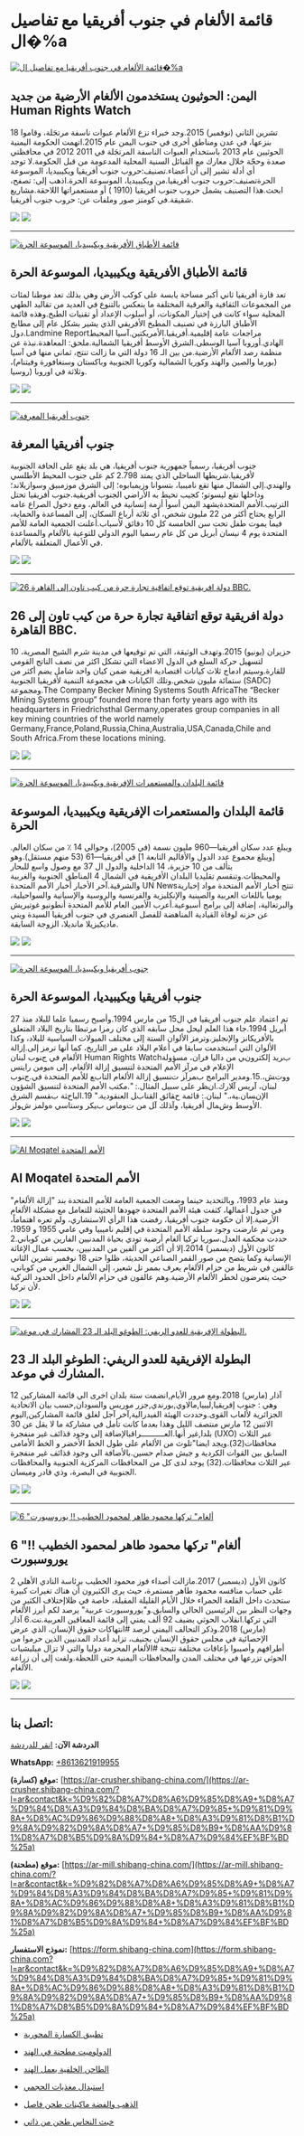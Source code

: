 # قائمة الألغام في جنوب أفريقيا مع تفاصيل ال�%a

<a href="https://swt.shibang-china.com/?l=ar&img&k=%D9%82%D8%A7%D8%A6%D9%85%D8%A9+%D8%A7%D9%84%D8%A3%D9%84%D8%BA%D8%A7%D9%85+%D9%81%D9%8A+%D8%AC%D9%86%D9%88%D8%A8+%D8%A3%D9%81%D8%B1%D9%8A%D9%82%D9%8A%D8%A7+%D9%85%D8%B9+%D8%AA%D9%81%D8%A7%D8%B5%D9%8A%D9%84+%D8%A7%D9%84%EF%BF%BD%25a" target="_blank">![قائمة الألغام في جنوب أفريقيا مع تفاصيل ال�%a](http://static.shibang-china.com/all-800x300/323.jpg)</a>

## اليمن: الحوثيون يستخدمون الألغام الأرضية من جديد Human Rights Watch
18 تشرين الثاني (نوفمبر) 2015.وجد خبراء نزع الألغام عبوات ناسفة مرتجَلة، وقاموا بنزعها، في عدن ومناطق أخرى في جنوب اليمن عام 2015.اتهمت الحكومة اليمنية الحوثيين عام 2013 باستخدام العبوات الناسفة المرتجَلة في 2011 2012 في محافظتي صعدة وحجّة خلال معارك مع القبائل السنية المحلية المدعومة من قبل الحكومة.لا توجد أي أدلة تشير إلى أن أعضاء.تصنيف:حروب جنوب أفريقيا ويكيبيديا، الموسوعة الحرةتصنيف:حروب جنوب أفريقيا.من ويكيبيديا، الموسوعة الحرة.اذهب إلى: تصفح، ابحث.هذا التصنيف يشمل حروب جنوب أفريقيا (1910 ) أو مستعمراتها اللاحقة.مشاريع شقيقة.في كومنز صور وملفات عن: حروب جنوب أفريقيا.


<a href="https://whatsapp.shibangsoft.com/WhatsApp.php" target="_blank" title="WhatsApp">![](http://static.shibang-china.com/icon/whatsapp.png)</a> <a href="https://swt.shibang-china.com/?l=ar&icon&k=%D9%82%D8%A7%D8%A6%D9%85%D8%A9+%D8%A7%D9%84%D8%A3%D9%84%D8%BA%D8%A7%D9%85+%D9%81%D9%8A+%D8%AC%D9%86%D9%88%D8%A8+%D8%A3%D9%81%D8%B1%D9%8A%D9%82%D9%8A%D8%A7+%D9%85%D8%B9+%D8%AA%D9%81%D8%A7%D8%B5%D9%8A%D9%84+%D8%A7%D9%84%EF%BF%BD%25a" target="_blank">![](http://static.shibang-china.com/icon/chat-ar.png)</a>

---

<a href="https://swt.shibang-china.com/?l=ar&img&k=%D9%82%D8%A7%D8%A6%D9%85%D8%A9+%D8%A7%D9%84%D8%A3%D9%84%D8%BA%D8%A7%D9%85+%D9%81%D9%8A+%D8%AC%D9%86%D9%88%D8%A8+%D8%A3%D9%81%D8%B1%D9%8A%D9%82%D9%8A%D8%A7+%D9%85%D8%B9+%D8%AA%D9%81%D8%A7%D8%B5%D9%8A%D9%84+%D8%A7%D9%84%EF%BF%BD%25a" target="_blank">![قائمة الأطباق الأفريقية ويكيبيديا، الموسوعة الحرة](http://static.shibang-china.com/all-800x300/1421.jpg)</a>

## قائمة الأطباق الأفريقية ويكيبيديا، الموسوعة الحرة
تعد قارة أفريقيا ثاني أكبر مساحة يابسة على كوكب الأرض وهي بذلك تعد موطنا لمئات من المجموعات الثقافية والعرقية المختلفة ما ينعكس بالتنوع في العديد من تقاليد الطهي المحلية سواء كانت في إختيار المكونات، أو أسلوب الإعداد أو تقنيات الطبخ.وهذه قائمة الأطباق البارزة في تصنيف المطبخ الأفريقي الذي يشير بشكل عام إلى مطابخ دول.Landmine Reportمراجعات عامة إقليمية.أفريقيا.الأمريكتين.آسيا المحيط الهادي.أوروبا آسيا الوسطى.الشرق الأوسط أفريقيا الشمالية.ملحق: المعاهدة.نبذة عن منظمة رصد الألغام الأرضية.من بين الـ 16 دولة التي ما زالت تنتج، ثماني منها في آسيا (بورما والصين والهند وكوريا الشمالية وكوريا الجنوبية وباكستان وسنغافورة وفيتنام)، وثلاثة في اوروبا (روسيا.


<a href="https://whatsapp.shibangsoft.com/WhatsApp.php" target="_blank" title="WhatsApp">![](http://static.shibang-china.com/icon/whatsapp.png)</a> <a href="https://swt.shibang-china.com/?l=ar&icon&k=%D9%82%D8%A7%D8%A6%D9%85%D8%A9+%D8%A7%D9%84%D8%A3%D9%84%D8%BA%D8%A7%D9%85+%D9%81%D9%8A+%D8%AC%D9%86%D9%88%D8%A8+%D8%A3%D9%81%D8%B1%D9%8A%D9%82%D9%8A%D8%A7+%D9%85%D8%B9+%D8%AA%D9%81%D8%A7%D8%B5%D9%8A%D9%84+%D8%A7%D9%84%EF%BF%BD%25a" target="_blank">![](http://static.shibang-china.com/icon/chat-ar.png)</a>

---

<a href="https://swt.shibang-china.com/?l=ar&img&k=%D9%82%D8%A7%D8%A6%D9%85%D8%A9+%D8%A7%D9%84%D8%A3%D9%84%D8%BA%D8%A7%D9%85+%D9%81%D9%8A+%D8%AC%D9%86%D9%88%D8%A8+%D8%A3%D9%81%D8%B1%D9%8A%D9%82%D9%8A%D8%A7+%D9%85%D8%B9+%D8%AA%D9%81%D8%A7%D8%B5%D9%8A%D9%84+%D8%A7%D9%84%EF%BF%BD%25a" target="_blank">![جنوب أفريقيا المعرفة](http://static.shibang-china.com/all-800x300/1384.jpg)</a>

## جنوب أفريقيا المعرفة
جنوب أفريقيا، رسمياً جمهورية جنوب أفريقيا، هي بلد يقع على الحافة الجنوبية لأفريقيا.شريطها الساحلي الذي يمتد 2.798 كم على جنوب المحيط الأطلسي والهندي.إلى الشمال منها تقع ناميبيا، بتسوانا وزيمبابوه؛ إلى الشرق موزمبيق وسوازيلاند؛ وداخلها تقع ليسوتو؛ كجيب تحيط به الأراضي الجنوب أفريقية.جنوب أفريقيا تحتل الترتيب.الأمم المتحدةيشهد اليمن أسوأ أزمة إنسانية في العالم، ومع دخول الصراع عامه الرابع يحتاج أكثر من 22 مليون شخص، أي ثلاثة أرباع السكان، إلى المساعدة والحماية، فيما يموت طفل تحت سن الخامسة كل 10 دقائق لأسباب.أعلنت الجمعية العامة للأمم المتحدة يوم 4 نيسان أبريل من كل عام رسميا اليوم الدولي للتوعية بالألغام والمساعدة في الأعمال المتعلقة بالألغام.


<a href="https://whatsapp.shibangsoft.com/WhatsApp.php" target="_blank" title="WhatsApp">![](http://static.shibang-china.com/icon/whatsapp.png)</a> <a href="https://swt.shibang-china.com/?l=ar&icon&k=%D9%82%D8%A7%D8%A6%D9%85%D8%A9+%D8%A7%D9%84%D8%A3%D9%84%D8%BA%D8%A7%D9%85+%D9%81%D9%8A+%D8%AC%D9%86%D9%88%D8%A8+%D8%A3%D9%81%D8%B1%D9%8A%D9%82%D9%8A%D8%A7+%D9%85%D8%B9+%D8%AA%D9%81%D8%A7%D8%B5%D9%8A%D9%84+%D8%A7%D9%84%EF%BF%BD%25a" target="_blank">![](http://static.shibang-china.com/icon/chat-ar.png)</a>

---

<a href="https://swt.shibang-china.com/?l=ar&img&k=%D9%82%D8%A7%D8%A6%D9%85%D8%A9+%D8%A7%D9%84%D8%A3%D9%84%D8%BA%D8%A7%D9%85+%D9%81%D9%8A+%D8%AC%D9%86%D9%88%D8%A8+%D8%A3%D9%81%D8%B1%D9%8A%D9%82%D9%8A%D8%A7+%D9%85%D8%B9+%D8%AA%D9%81%D8%A7%D8%B5%D9%8A%D9%84+%D8%A7%D9%84%EF%BF%BD%25a" target="_blank">![26 دولة افريقية توقع اتفاقية تجارة حرة من كيب تاون إلى القاهرة BBC.](http://static.shibang-china.com/all-800x300/392.jpg)</a>

## 26 دولة افريقية توقع اتفاقية تجارة حرة من كيب تاون إلى القاهرة BBC.
10 حزيران (يونيو) 2015.وتهدف الوثيقة، التي تم توقيعها في مدينة شرم الشيخ المصرية، لتسهيل حركة السلع في الدول الاعضاء التي تشكل اكثر من نصف الناتج القومي للقارة.وسيتم ادماج ثلاث كيانات اقتصادية افريقية ضمن كيان واحد شامل يضم أكثر من ستمائة مليون شخص.وتلك الكيانات هي مجموعة التنمية لأفريقيا الجنوبية (SADC) ومجموعة.The Company Becker Mining Systems South AfricaThe “Becker Mining Systems group” founded more than forty years ago with its headquarters in Friedrichsthal Germany,operates group companies in all key mining countries of the world namely Germany,France,Poland,Russia,China,Australia,USA,Canada,Chile and South Africa.From these locations mining.


<a href="https://whatsapp.shibangsoft.com/WhatsApp.php" target="_blank" title="WhatsApp">![](http://static.shibang-china.com/icon/whatsapp.png)</a> <a href="https://swt.shibang-china.com/?l=ar&icon&k=%D9%82%D8%A7%D8%A6%D9%85%D8%A9+%D8%A7%D9%84%D8%A3%D9%84%D8%BA%D8%A7%D9%85+%D9%81%D9%8A+%D8%AC%D9%86%D9%88%D8%A8+%D8%A3%D9%81%D8%B1%D9%8A%D9%82%D9%8A%D8%A7+%D9%85%D8%B9+%D8%AA%D9%81%D8%A7%D8%B5%D9%8A%D9%84+%D8%A7%D9%84%EF%BF%BD%25a" target="_blank">![](http://static.shibang-china.com/icon/chat-ar.png)</a>

---

<a href="https://swt.shibang-china.com/?l=ar&img&k=%D9%82%D8%A7%D8%A6%D9%85%D8%A9+%D8%A7%D9%84%D8%A3%D9%84%D8%BA%D8%A7%D9%85+%D9%81%D9%8A+%D8%AC%D9%86%D9%88%D8%A8+%D8%A3%D9%81%D8%B1%D9%8A%D9%82%D9%8A%D8%A7+%D9%85%D8%B9+%D8%AA%D9%81%D8%A7%D8%B5%D9%8A%D9%84+%D8%A7%D9%84%EF%BF%BD%25a" target="_blank">![قائمة البلدان والمستعمرات الإفريقية ويكيبيديا، الموسوعة الحرة](http://static.shibang-china.com/all-800x300/506.jpg)</a>

## قائمة البلدان والمستعمرات الإفريقية ويكيبيديا، الموسوعة الحرة
ويبلغ عدد سكان أفريقيا—960 مليون نسمة (في 2005)، وحوالي 14 ٪ من سكان العالم.[ويبلغ مجموع عدد الدول والأقاليم التابعة 1] في أفريقيا—61 (53 منهم مستقل).وهو يتألف من 10 جزيرة، 14 الداخلية والدول ال 37 مع وصول واسع للبحار والمحيطات.وتنقسم تقليديا البلدان الأفريقية في الشمال 4 المناطق الجنوبية والغربية والشرقية.آخر الأخبار أخبار الأمم المتحدة UN Newsتنتج أخبار الأمم المتحدة مواد إخبارية يوميا باللغات العربية والصينية والإنكليزية والفرنسية والروسية والإسبانية والسواحيلية، والبرتغالية، إضافة إلى برامج أسبوعية.أعرب الأمين العام للأمم المتحدة أنطونيو غوتيريش عن حزنه لوفاة القيادية المناهضة للفصل العنصري في جنوب أفريقيا السيدة ويني ماديكيزيلا مانديلا، الزوجة السابقة.


<a href="https://whatsapp.shibangsoft.com/WhatsApp.php" target="_blank" title="WhatsApp">![](http://static.shibang-china.com/icon/whatsapp.png)</a> <a href="https://swt.shibang-china.com/?l=ar&icon&k=%D9%82%D8%A7%D8%A6%D9%85%D8%A9+%D8%A7%D9%84%D8%A3%D9%84%D8%BA%D8%A7%D9%85+%D9%81%D9%8A+%D8%AC%D9%86%D9%88%D8%A8+%D8%A3%D9%81%D8%B1%D9%8A%D9%82%D9%8A%D8%A7+%D9%85%D8%B9+%D8%AA%D9%81%D8%A7%D8%B5%D9%8A%D9%84+%D8%A7%D9%84%EF%BF%BD%25a" target="_blank">![](http://static.shibang-china.com/icon/chat-ar.png)</a>

---

<a href="https://swt.shibang-china.com/?l=ar&img&k=%D9%82%D8%A7%D8%A6%D9%85%D8%A9+%D8%A7%D9%84%D8%A3%D9%84%D8%BA%D8%A7%D9%85+%D9%81%D9%8A+%D8%AC%D9%86%D9%88%D8%A8+%D8%A3%D9%81%D8%B1%D9%8A%D9%82%D9%8A%D8%A7+%D9%85%D8%B9+%D8%AA%D9%81%D8%A7%D8%B5%D9%8A%D9%84+%D8%A7%D9%84%EF%BF%BD%25a" target="_blank">![جنوب أفريقيا ويكيبيديا، الموسوعة الحرة](http://static.shibang-china.com/all-800x300/752.jpg)</a>

## جنوب أفريقيا ويكيبيديا، الموسوعة الحرة
تم اعتماد علم جنوب أفريقيا في ال15 من مارس 1994.وأصبح رسميا علما للبلاد منذ 27 أبريل 1994.جاء هذا العلم ليحل محل سابقه الذي كان رمزا مرتبطا بتاريخ البلاد المتعلق بالأفريكانز والإنجليز.وترمز الألوان الستة إلى مختلف الميولات السياسية للبلاد، وكذا الألوان التي استخدمت سابقا في أعلام البلاد على مر التاريخ، كما أنها ترمز إلى.إزاﻟﺔ اﻷﻟﻐﺎم ﻓﻲ ﺝﻨﻮب ﻟﺒﻨﺎن Human Rights Watchﺏﺮﻳﺪ إﻟﻜﺘﺮوﻥﻲ ﻣﻦ داﻟﻴﺎ ﻓﺮان، ﻣﺴﺆوﻟﺔ اﻹﻋﻼم ﻓﻲ ﻣﺮآﺰ اﻷﻣﻢ اﻟﻤﺘﺤﺪة ﻟﺘﻨﺴﻴﻖ إزاﻟﺔ اﻷﻟﻐﺎم، إﻟﻰ هﻴﻮﻣﻦ راﻳﺘﺲ ووﺕﺶ،.15.وﻣﺪﻳﺮ اﻟﺒﺮاﻣﺞ ﺏﻤﺮآﺰ ﺕﻨﺴﻴﻖ إزاﻟﺔ اﻷﻟﻐﺎم اﻟﺘﺎﺏﻊ ﻟﻸﻣﻢ اﻟﻤﺘﺤﺪة ﻓﻲ.ﺝﻨﻮب ﻟﺒﻨﺎن، آﺮﻳﺲ آﻼرك.اﻥﻈﺮ ﻋﻠﻰ ﺳﺒﻴﻞ اﻟﻤﺜﺎل.: &quot;.ﻣﻜﺘﺐ اﻷﻣﻢ اﻟﻤﺘﺤﺪة ﻟﺘﻨﺴﻴﻖ اﻟﺸﺆون اﻹﻥﺴﺎﻥ.ﻴﺔ،.&quot; ﻟﺒﻨﺎن.: ﻗﺎﺋﻤﺔ ﺡﻘﺎﺋﻖ اﻟﻘﻨﺎﺏﻞ اﻟﻌﻨﻘﻮدﻳﺔ.&quot; 19.اﻟﺒﺎﺡﺜﺔ ﺏﻘﺴﻢ اﻟﺸﺮق اﻷوﺳﻂ وﺵﻤﺎل أﻓﺮﻳﻘﻴﺎ، وآﺬﻟﻚ آﻞ ﻣﻦ ﺕﻮﻣﺎس ﺏﻴﻜﺮ وﺳﺘﺎﺳﻲ هﻮﻟﻤﺰ ﺵﻮﻟﺰ.


<a href="https://whatsapp.shibangsoft.com/WhatsApp.php" target="_blank" title="WhatsApp">![](http://static.shibang-china.com/icon/whatsapp.png)</a> <a href="https://swt.shibang-china.com/?l=ar&icon&k=%D9%82%D8%A7%D8%A6%D9%85%D8%A9+%D8%A7%D9%84%D8%A3%D9%84%D8%BA%D8%A7%D9%85+%D9%81%D9%8A+%D8%AC%D9%86%D9%88%D8%A8+%D8%A3%D9%81%D8%B1%D9%8A%D9%82%D9%8A%D8%A7+%D9%85%D8%B9+%D8%AA%D9%81%D8%A7%D8%B5%D9%8A%D9%84+%D8%A7%D9%84%EF%BF%BD%25a" target="_blank">![](http://static.shibang-china.com/icon/chat-ar.png)</a>

---

<a href="https://swt.shibang-china.com/?l=ar&img&k=%D9%82%D8%A7%D8%A6%D9%85%D8%A9+%D8%A7%D9%84%D8%A3%D9%84%D8%BA%D8%A7%D9%85+%D9%81%D9%8A+%D8%AC%D9%86%D9%88%D8%A8+%D8%A3%D9%81%D8%B1%D9%8A%D9%82%D9%8A%D8%A7+%D9%85%D8%B9+%D8%AA%D9%81%D8%A7%D8%B5%D9%8A%D9%84+%D8%A7%D9%84%EF%BF%BD%25a" target="_blank">![Al Moqatel الأمم المتحدة](http://static.shibang-china.com/all-800x300/883.jpg)</a>

## Al Moqatel الأمم المتحدة
ومنذ عام 1993، وبالتحديد حينما وضعت الجمعية العامة للأمم المتحدة بند &quot;إزالة الألغام&quot; في جدول أعمالها، كثفت هيئة الأمم المتحدة جهودها الحثيثة للتعامل مع مشكلة الألغام الأرضية.إلا أن حكومة جنوب أفريقيا، رفضت هذا الرأي الاستشاري، ولم تعره اهتماماً، ومن ثم عارضت وجود سلطة الأمم المتحدة في إقليم ناميبيا وفي عامي 1955 و 1959، حددت محكمة العدل.سوريا تركيا ألغام أرضية تودي بحياة المدنيين الفارين من كوباني.2 كانون الأول (ديسمبر) 2014.إلا أن أكثر من ألفين من المدنيين، بحسب عمال الإغاثة الإنسانية وكما يتضح من صور القمر الصناعي الحديثة، ظلوا حتى 18 نوفمبر تشرين الثاني عالقين في شريط من حزام الألغام يعرف بممر تل شعير، إلى الشمال الغربي من كوباني، حيث يتعرضون لخطر الألغام الأرضية.وهم عالقون في حزام الألغام داخل الحدود التركية لأن تركيا.


<a href="https://whatsapp.shibangsoft.com/WhatsApp.php" target="_blank" title="WhatsApp">![](http://static.shibang-china.com/icon/whatsapp.png)</a> <a href="https://swt.shibang-china.com/?l=ar&icon&k=%D9%82%D8%A7%D8%A6%D9%85%D8%A9+%D8%A7%D9%84%D8%A3%D9%84%D8%BA%D8%A7%D9%85+%D9%81%D9%8A+%D8%AC%D9%86%D9%88%D8%A8+%D8%A3%D9%81%D8%B1%D9%8A%D9%82%D9%8A%D8%A7+%D9%85%D8%B9+%D8%AA%D9%81%D8%A7%D8%B5%D9%8A%D9%84+%D8%A7%D9%84%EF%BF%BD%25a" target="_blank">![](http://static.shibang-china.com/icon/chat-ar.png)</a>

---

<a href="https://swt.shibang-china.com/?l=ar&img&k=%D9%82%D8%A7%D8%A6%D9%85%D8%A9+%D8%A7%D9%84%D8%A3%D9%84%D8%BA%D8%A7%D9%85+%D9%81%D9%8A+%D8%AC%D9%86%D9%88%D8%A8+%D8%A3%D9%81%D8%B1%D9%8A%D9%82%D9%8A%D8%A7+%D9%85%D8%B9+%D8%AA%D9%81%D8%A7%D8%B5%D9%8A%D9%84+%D8%A7%D9%84%EF%BF%BD%25a" target="_blank">![البطولة الإفريقية للعدو الريفي: الطوغو البلد الـ 23 المشارك في موعد.](http://static.shibang-china.com/all-800x300/223.jpg)</a>

## البطولة الإفريقية للعدو الريفي: الطوغو البلد الـ 23 المشارك في موعد.
12 آذار (مارس) 2018.ومع مرور الأيام,انضمت ستة بلدان اخرى الي قائمة المشاركين وهي : جنوب إفريقيا,ليبيا,مالاوي,بورندي,جزر موريس والسودان,حسب بيان الاتحادية الجزائرية لألعاب القوى.وحددت الهيئة الفيدرالية,آخر آجل لغلق قائمة المشاركين,اليوم الاثنين 12 مارس منتصف الليل وهذا بعدما كانت تأمل في مشاركة ما لا يقل عن 30 بلدا,غير أنها.العــــــــــراقبالإضافة إلى وجود قذائف غير منفجرة (UXO) عبر الثلاث محافظات(32).ويجد ايضا&quot;تلوث من الألغام على طول الخط الأخضر و الخط الأمامى السابق بين القوات الكردية و جيش صدام حسين.بالأضافة الى وجود قذائف غير منفجرة عبر الثلاث محافظات.(32) يوجد لدى كل من المحافظات المركزية الجنوبية والمحافظات الجنوبية في البصرة، وذي قادر وميسان.


<a href="https://whatsapp.shibangsoft.com/WhatsApp.php" target="_blank" title="WhatsApp">![](http://static.shibang-china.com/icon/whatsapp.png)</a> <a href="https://swt.shibang-china.com/?l=ar&icon&k=%D9%82%D8%A7%D8%A6%D9%85%D8%A9+%D8%A7%D9%84%D8%A3%D9%84%D8%BA%D8%A7%D9%85+%D9%81%D9%8A+%D8%AC%D9%86%D9%88%D8%A8+%D8%A3%D9%81%D8%B1%D9%8A%D9%82%D9%8A%D8%A7+%D9%85%D8%B9+%D8%AA%D9%81%D8%A7%D8%B5%D9%8A%D9%84+%D8%A7%D9%84%EF%BF%BD%25a" target="_blank">![](http://static.shibang-china.com/icon/chat-ar.png)</a>

---

<a href="https://swt.shibang-china.com/?l=ar&img&k=%D9%82%D8%A7%D8%A6%D9%85%D8%A9+%D8%A7%D9%84%D8%A3%D9%84%D8%BA%D8%A7%D9%85+%D9%81%D9%8A+%D8%AC%D9%86%D9%88%D8%A8+%D8%A3%D9%81%D8%B1%D9%8A%D9%82%D9%8A%D8%A7+%D9%85%D8%B9+%D8%AA%D9%81%D8%A7%D8%B5%D9%8A%D9%84+%D8%A7%D9%84%EF%BF%BD%25a" target="_blank">![6 &quot;ألغام&quot; تركها محمود طاهر لمحمود الخطيب !! يوروسبورت](http://static.shibang-china.com/all-800x300/233.jpg)</a>

## 6 &quot;ألغام&quot; تركها محمود طاهر لمحمود الخطيب !! يوروسبورت
2 كانون الأول (ديسمبر) 2017.مازالت أصداء فوز محمود الخطيب برئاسة النادي الأهلي على حساب منافسه محمود طاهر مستمرة، حيث يرى الكثيرون أن هناك تغيرات كبيرة ستحدث داخل القلعة الحمراء خلال الأيام القليلة المقبلة، خاصة في ظلاإختلاف الكثير من وجهات النظر بين الرئيسين الحالي والسابق.و&quot;يوروسبورت عربية&quot; يرصد لكم أبرز الألغام التي تركها.انقلاب الحوثي يضيف 92 ألف يمني إلى قائمة المعاقين العربية.نت.6 آذار (مارس) 2018.وذكر التحالف اليمني لرصد #انتهاكات حقوق الإنسان، الذي عرض الإحصائية في مجلس حقوق الإنسان بجنيف، تزايد أعداد المدنيين الذين حرموا من أطرافهم وأصيبوا بإعاقات مختلفة نتيجة #الألغام المحرمة دوليا والتي لا تزال ميليشيات الحوثي تزرعها في مختلف المدن والمحافظات اليمنية حتى اللحظة.ولفت إلى أن زراعة الألغام.


<a href="https://whatsapp.shibangsoft.com/WhatsApp.php" target="_blank" title="WhatsApp">![](http://static.shibang-china.com/icon/whatsapp.png)</a> <a href="https://swt.shibang-china.com/?l=ar&icon&k=%D9%82%D8%A7%D8%A6%D9%85%D8%A9+%D8%A7%D9%84%D8%A3%D9%84%D8%BA%D8%A7%D9%85+%D9%81%D9%8A+%D8%AC%D9%86%D9%88%D8%A8+%D8%A3%D9%81%D8%B1%D9%8A%D9%82%D9%8A%D8%A7+%D9%85%D8%B9+%D8%AA%D9%81%D8%A7%D8%B5%D9%8A%D9%84+%D8%A7%D9%84%EF%BF%BD%25a" target="_blank">![](http://static.shibang-china.com/icon/chat-ar.png)</a>

---
## اتصل بنا:

**الدردشة الآن:** [انقر للدردشة](https://swt.shibang-china.com?l=ar&contact&k=%D9%82%D8%A7%D8%A6%D9%85%D8%A9+%D8%A7%D9%84%D8%A3%D9%84%D8%BA%D8%A7%D9%85+%D9%81%D9%8A+%D8%AC%D9%86%D9%88%D8%A8+%D8%A3%D9%81%D8%B1%D9%8A%D9%82%D9%8A%D8%A7+%D9%85%D8%B9+%D8%AA%D9%81%D8%A7%D8%B5%D9%8A%D9%84+%D8%A7%D9%84%EF%BF%BD%25a)

**WhatsApp:**  [+8613621919955](https://whatsapp.shibangsoft.com/WhatsApp.php)

**موقع (كسارة):** [https://ar-crusher.shibang-china.com/](https://ar-crusher.shibang-china.com/?l=ar&contact&k=%D9%82%D8%A7%D8%A6%D9%85%D8%A9+%D8%A7%D9%84%D8%A3%D9%84%D8%BA%D8%A7%D9%85+%D9%81%D9%8A+%D8%AC%D9%86%D9%88%D8%A8+%D8%A3%D9%81%D8%B1%D9%8A%D9%82%D9%8A%D8%A7+%D9%85%D8%B9+%D8%AA%D9%81%D8%A7%D8%B5%D9%8A%D9%84+%D8%A7%D9%84%EF%BF%BD%25a)

**موقع (مطحنة):** [https://ar-mill.shibang-china.com/](https://ar-mill.shibang-china.com/?l=ar&contact&k=%D9%82%D8%A7%D8%A6%D9%85%D8%A9+%D8%A7%D9%84%D8%A3%D9%84%D8%BA%D8%A7%D9%85+%D9%81%D9%8A+%D8%AC%D9%86%D9%88%D8%A8+%D8%A3%D9%81%D8%B1%D9%8A%D9%82%D9%8A%D8%A7+%D9%85%D8%B9+%D8%AA%D9%81%D8%A7%D8%B5%D9%8A%D9%84+%D8%A7%D9%84%EF%BF%BD%25a)

**نموذج الاستفسار:** [https://form.shibang-china.com](https://form.shibang-china.com?l=ar&contact&k=%D9%82%D8%A7%D8%A6%D9%85%D8%A9+%D8%A7%D9%84%D8%A3%D9%84%D8%BA%D8%A7%D9%85+%D9%81%D9%8A+%D8%AC%D9%86%D9%88%D8%A8+%D8%A3%D9%81%D8%B1%D9%8A%D9%82%D9%8A%D8%A7+%D9%85%D8%B9+%D8%AA%D9%81%D8%A7%D8%B5%D9%8A%D9%84+%D8%A7%D9%84%EF%BF%BD%25a)

* [تطبيق الكسارة المحورية](../30/%D8%AA%D8%B7%D8%A8%D9%8A%D9%82%20%D8%A7%D9%84%D9%83%D8%B3%D8%A7%D8%B1%D8%A9%20%D8%A7%D9%84%D9%85%D8%AD%D9%88%D8%B1%D9%8A%D8%A9.md)

* [الدولوميت مطحنة في الهند](../29/%D8%A7%D9%84%D8%AF%D9%88%D9%84%D9%88%D9%85%D9%8A%D8%AA%20%D9%85%D8%B7%D8%AD%D9%86%D8%A9%20%D9%81%D9%8A%20%D8%A7%D9%84%D9%87%D9%86%D8%AF.md)

* [الطاحن الخلفية يعمل الهند](../28/%D8%A7%D9%84%D8%B7%D8%A7%D8%AD%D9%86%20%D8%A7%D9%84%D8%AE%D9%84%D9%81%D9%8A%D8%A9%20%D9%8A%D8%B9%D9%85%D9%84%20%D8%A7%D9%84%D9%87%D9%86%D8%AF.md)

* [استبدال مغذيات الحجمي](../27/%D8%A7%D8%B3%D8%AA%D8%A8%D8%AF%D8%A7%D9%84%20%D9%85%D8%BA%D8%B0%D9%8A%D8%A7%D8%AA%20%D8%A7%D9%84%D8%AD%D8%AC%D9%85%D9%8A.md)

* [الذهب والفضة ماكينات طحن فاصل](../30/%D8%A7%D9%84%D8%B0%D9%87%D8%A8%20%D9%88%D8%A7%D9%84%D9%81%D8%B6%D8%A9%20%D9%85%D8%A7%D9%83%D9%8A%D9%86%D8%A7%D8%AA%20%D8%B7%D8%AD%D9%86%20%D9%81%D8%A7%D8%B5%D9%84.md)

* [خبث النحاس طحن من ذاتي](../26/%D8%AE%D8%A8%D8%AB%20%D8%A7%D9%84%D9%86%D8%AD%D8%A7%D8%B3%20%D8%B7%D8%AD%D9%86%20%D9%85%D9%86%20%D8%B0%D8%A7%D8%AA%D9%8A.md)